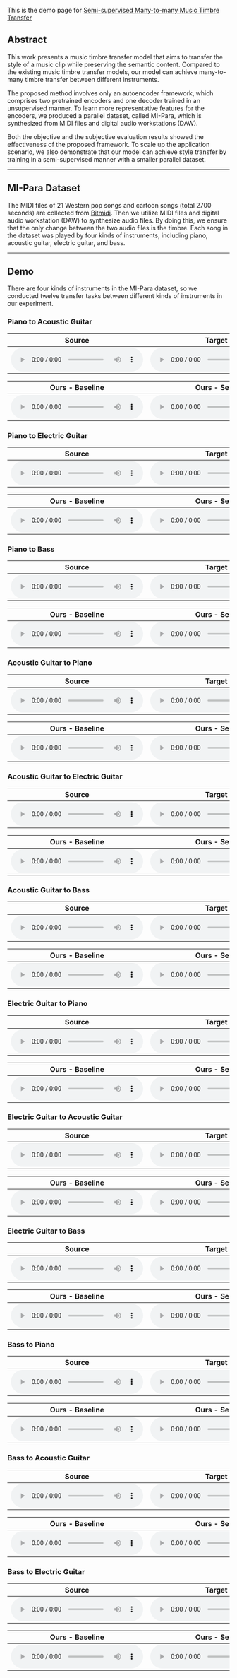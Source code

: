 This is the demo page for [Semi-supervised Many-to-many Music Timbre Transfer](https://github.com/sumfish/music-style-transfer)

## Abstract
This work presents a music timbre transfer model that aims to transfer the style of a music clip while preserving the semantic content. Compared to the existing music timbre transfer models, our model can achieve many-to-many timbre transfer between different instruments. 

The proposed method involves only an autoencoder framework, which comprises two pretrained encoders and one decoder trained in an unsupervised manner. To learn more representative features for the encoders, we produced a parallel dataset, called MI-Para, which is synthesized from MIDI files and digital audio workstations (DAW). 

Both the objective and the subjective evaluation results showed the effectiveness of the proposed framework. To scale up the application scenario, we also demonstrate that our model can achieve style transfer by training in a semi-supervised manner with a smaller parallel dataset.

-------
## MI-Para Dataset

The MIDI files of 21 Western pop songs and cartoon songs (total 2700 seconds) are collected from [Bitmidi](https://bitmidi.com/). Then we utilize MIDI files and digital audio workstation (DAW) to synthesize audio files. By doing this, we ensure that the only change between the two audio files is the timbre. Each song in the dataset was played by four kinds of instruments, including piano, acoustic guitar, electric guitar, and bass.

-------
## Demo
There are four kinds of instruments in the MI-Para dataset, so we conducted twelve transfer tasks between different kinds of instruments in our experiment.

### Piano to Acoustic Guitar

Source | Target | 
------------ | ------------- | 
<audio src="Res_demopage/source/24_piano.mp3" controls preload></audio> | <audio src="Res_demopage/target/ag.mp3" controls preload></audio> |

Ours - Baseline | Ours - Semi | 
------------- | ------------- |
<audio src="Res_demopage/base/p2ag_24_0.mpa" controls preload></audio> | <audio src="Res_demopage/semi/p2ag_24_1.mp3" controls preload></audio> |

### Piano to Electric Guitar

Source | Target | 
------------ | ------------- | 
<audio src="Res_demopage/source/24_piano.mp3" controls preload></audio> | <audio src="Res_demopage/target/eg.mp3" controls preload></audio> |

Ours - Baseline | Ours - Semi | 
------------- | ------------- |
<audio src="Res_demopage/base/p2eg_24_0.mp3" controls preload></audio> | <audio src="Res_demopage/semi/p2eg_24_1.mp3" controls preload></audio> |

### Piano to Bass

Source | Target | 
------------ | ------------- | 
<audio src="Res_demopage/source/piano_09.mp3" controls preload></audio> | <audio src="Res_demopage/target/bass.mp3" controls preload></audio> |

Ours - Baseline | Ours - Semi | 
------------- | ------------- |
<audio src="Res_demopage/base/p2bass_09_2.mp3" controls preload></audio> | <audio src="Res_demopage/semi/p2bass_09_2.mp3" controls preload></audio> |

### Acoustic Guitar to Piano

Source | Target | 
------------ | ------------- | 
<audio src="Res_demopage/source/24_ag.mp3" controls preload></audio> | <audio src="Res_demopage/target/piano.mp3" controls preload></audio> |

Ours - Baseline | Ours - Semi | 
------------- | ------------- |
<audio src="Res_demopage/base/ag2p_24_0.mp3" controls preload></audio> | <audio src="Res_demopage/semi/ag2p_24_1.mp3" controls preload></audio> |

### Acoustic Guitar to Electric Guitar

Source | Target | 
------------ | ------------- | 
<audio src="Res_demopage/source/ag_10.mp3" controls preload></audio> | <audio src="Res_demopage/target/eg.mp3" controls preload></audio> |

Ours - Baseline | Ours - Semi | 
------------- | ------------- |
<audio src="Res_demopage/base/ag2eg_10_2.mp3" controls preload></audio> | <audio src="Res_demopage/semi/ag2eg_10_2.mp3" controls preload></audio> |

### Acoustic Guitar to Bass

Source | Target | 
------------ | ------------- | 
<audio src="Res_demopage/source/22_2ag.mp3" controls preload></audio> | <audio src="Res_demopage/target/bass_09.mp3" controls preload></audio> |

Ours - Baseline | Ours - Semi | 
------------- | ------------- |
<audio src="Res_demopage/base/ag2bass_22_b_0.mp3" controls preload></audio> | <audio src="Res_demopage/semi/ag2bass_22_b_1.mp3" controls preload></audio> |

### Electric Guitar to Piano

Source | Target | 
------------ | ------------- | 
<audio src="Res_demopage/source/22_eg.mp3" controls preload></audio> | <audio src="Res_demopage/target/piano.mp3" controls preload></audio> |

Ours - Baseline | Ours - Semi | 
------------- | ------------- |
<audio src="Res_demopage/base/eg2p_22_0.mp3" controls preload></audio> | <audio src="Res_demopage/semi/eg2p_22_1.mp3" controls preload></audio> |

### Electric Guitar to Acoustic Guitar

Source | Target | 
------------ | ------------- | 
<audio src="Res_demopage/source/22_eg.mp3" controls preload></audio> | <audio src="Res_demopage/target/ag.mp3" controls preload></audio> |

Ours - Baseline | Ours - Semi | 
------------- | ------------- |
<audio src="Res_demopage/base/eg2ag_22_0.mp3" controls preload></audio> | <audio src="Res_demopage/semi/eg2ag_22_1.mp3" controls preload></audio> |

### Electric Guitar to Bass

Source | Target | 
------------ | ------------- | 
<audio src="Res_demopage/source/22_2_eg.mp3" controls preload></audio> | <audio src="Res_demopage/target/bass.mp3" controls preload></audio> |

Ours - Baseline | Ours - Semi | 
------------- | ------------- |
<audio src="Res_demopage/base/eg2bass_22_b_0.mp3" controls preload></audio> | <audio src="Res_demopage/semi/eg2bass_22_b_1.mp3" controls preload></audio> |

### Bass to Piano

Source | Target | 
------------ | ------------- | 
<audio src="Res_demopage/source/22_bass.mp3" controls preload></audio> | <audio src="Res_demopage/target/piano.mp3" controls preload></audio> |

Ours - Baseline | Ours - Semi | 
------------- | ------------- |
<audio src="Res_demopage/base/b2p_22_0.mp3" controls preload></audio> | <audio src="Res_demopage/semi/b2p_22_1.mp3" controls preload></audio> |

### Bass to Acoustic Guitar

Source | Target | 
------------ | ------------- | 
<audio src="Res_demopage/source/22_bass.mp3" controls preload></audio> | <audio src="Res_demopage/target/ag.mp3" controls preload></audio> |

Ours - Baseline | Ours - Semi | 
------------- | ------------- |
<audio src="Res_demopage/base/b2ag_22_0.mp3" controls preload></audio> | <audio src="Res_demopage/semi/b2ag_22_1.mp3" controls preload></audio> |

### Bass to Electric Guitar

Source | Target | 
------------ | ------------- | 
<audio src="Res_demopage/source/22_bass.mp3" controls preload></audio> | <audio src="Res_demopage/target/piano.mp3" controls preload></audio> |

Ours - Baseline | Ours - Semi | 
------------- | ------------- |
<audio src="Res_demopage/base/b2eg_22_0.mp3" controls preload></audio> | <audio src="Res_demopage/semi/b2eg_22_1.mp3" controls preload></audio> |
